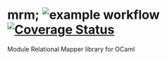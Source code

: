 # mrm; ![example workflow](https://github.com/tozarin/mrm/actions/workflows/act.yml/badge.svg) [![Coverage Status](https://coveralls.io/repos/github/Tozarin/mrm/badge.svg?branch=dev)](https://coveralls.io/github/Tozarin/mrm?branch=dev)
Module Relational Mapper library for OCaml
